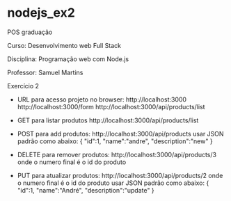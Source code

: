 # nodejs_ex2
POS graduação

Curso: Desenvolvimento web Full Stack

Disciplina: Programação web com Node.js

Professor: Samuel Martins

Exercício 2

- URL para acesso projeto no browser:
http://localhost:3000
http://localhost:3000/form
http://localhost:3000/api/products/list

- GET para listar produtos
http://localhost:3000/api/products/list

- POST para add produtos:
http://localhost:3000/api/products
usar JSON padrão como abaixo:
{
  "id":1, 
  "name":"andre", 
  "description":"new"
}

- DELETE para remover produtos:
http://localhost:3000/api/products/3
onde o numero final é o id do produto

- PUT para atualizar produtos:
http://localhost:3000/api/products/2
onde o numero final é o id do produto
usar JSON padrão como abaixo:
{
  "id":1, 
  "name":"André", 
  "description":"update"
}
